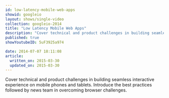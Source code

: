 ```yaml
---
id: low-latency-mobile-web-apps
showid: googleio
layout: shows/single-video
collection: googleio-2014
title: "Low Latency Mobile Web Apps"
description: "Cover technical and product challenges in building seamless interactive experience on mobile phones and tablets. Introduce the best practices followed by news team in overcoming browser challenges."
published: true
showYoutubeID: 5uF3925a974

date: 2014-07-07 18:11:08
article:
  written_on: 2015-03-30
  updated_on: 2015-03-30
---
```


Cover technical and product challenges in building seamless interactive experience on mobile phones and tablets. Introduce the best practices followed by news team in overcoming browser challenges.
